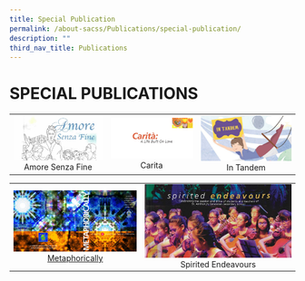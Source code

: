 ```yaml
---
title: Special Publication
permalink: /about-sacss/Publications/special-publication/
description: ""
third_nav_title: Publications
---
```

# SPECIAL PUBLICATIONS

|   |   |   |
|:---:|:---:|:---:|
| ![](/images/About%20us/00C.jpg) Amore Senza Fine  |![](/images/About%20us/0001.jpg) Carita  | ![](/images/About%20us/SAC140-InTandem-web_page-0001.jpg) In Tandem|


|   |   | 
|:---:|:---:|
|![](/images/About%20us/cover-selected-version-1.png) <a href="/files/About%20us/SAC15_MetaPgs-amd-2.pdf" target = "_blank"> Metaphorically</a>   | ![](/images/About%20us/00C-1.jpg) Spirited Endeavours |